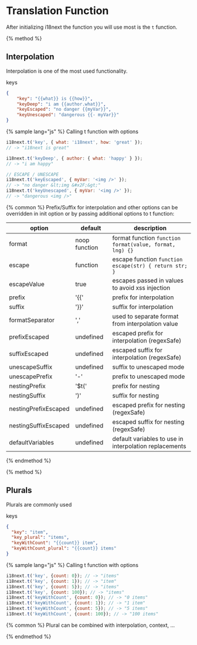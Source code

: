 <!-- toc -->
# Translation Function

After initializing i18next the function you will use most is the `t` function.

{% method %}
## Interpolation

Interpolation is one of the most used functionality.

keys

```json
{
    "key": "{{what}} is {{how}}",
    "keyDeep": "i am {{author.what}}",
    "keyEscaped": "no danger {{myVar}}",
    "keyUnescaped": "dangerous {{- myVar}}"
}
```

{% sample lang="js" %}
Calling t function with options

```js
i18next.t('key', { what: 'i18next', how: 'great' });
// -> "i18next is great"

i18next.t('keyDeep', { author: { what: 'happy' } });
// -> "i am happy"

// ESCAPE / UNESCAPE
i18next.t('keyEscaped', { myVar: '<img />' });
// -> "no danger &lt;img &#x2F;&gt;"
i18next.t('keyUnescaped', { myVar: '<img />' });
// -> "dangerous <img />"
```

{% common %}
Prefix/Suffix for interpolation and other options can be overridden in init option or by passing additional options to t function:


option            | default             | description
----------------- | --------------------| -----------------
format            | noop function       | format function `function format(value, format, lng) {}`
escape            | function            | escape function `function escape(str) { return str; }`
escapeValue       | true                | escapes passed in values to avoid xss injection
prefix            | '{{'                | prefix for interpolation
suffix            | '}}'                | suffix for interpolation
formatSeparator   | ','                 | used to separate format from interpolation value
prefixEscaped     | undefined           | escaped prefix for interpolation (regexSafe)
suffixEscaped     | undefined           | escaped suffix for interpolation (regexSafe)
unescapeSuffix    | undefined           | suffix to unescaped mode
unescapePrefix    | '-'                 | prefix to unescaped mode
nestingPrefix     | '$t('               | prefix for nesting
nestingSuffix     | ')'                 | suffix for nesting
nestingPrefixEscaped     | undefined               | escaped prefix for nesting (regexSafe)
nestingSuffixEscaped     | undefined               | escaped suffix for nesting (regexSafe)
defaultVariables  | undefined           | default variables to use in interpolation replacements

{% endmethod %}


{% method %}
## Plurals

Plurals are commonly used

keys

```json
{
  "key": "item",
  "key_plural": "items",
  "keyWithCount": "{{count}} item",
  "keyWithCount_plural": "{{count}} items"
}
```

{% sample lang="js" %}
Calling t function with options

```js
i18next.t('key', {count: 0}); // -> "items"
i18next.t('key', {count: 1}); // -> "item"
i18next.t('key', {count: 5}); // -> "items"
i18next.t('key', {count: 100}); // -> "items"
i18next.t('keyWithCount', {count: 0}); // -> "0 items"
i18next.t('keyWithCount', {count: 1}); // -> "1 item"
i18next.t('keyWithCount', {count: 5}); // -> "5 items"
i18next.t('keyWithCount', {count: 100}); // -> "100 items"
```
{% common %}
Plural can be combined with interpolation, context, ...

{% endmethod %}

